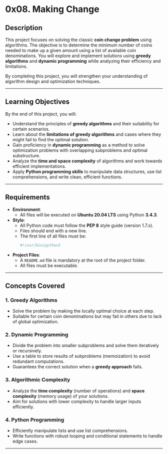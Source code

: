 # 0x08. Making Change

## Description
This project focuses on solving the classic **coin change problem** using algorithms. The objective is to determine the minimum number of coins needed to make up a given amount using a list of available coin denominations. You will explore and implement solutions using **greedy algorithms** and **dynamic programming** while analyzing their efficiency and limitations.

By completing this project, you will strengthen your understanding of algorithm design and optimization techniques.

---

## Learning Objectives
By the end of this project, you will:

- Understand the principles of **greedy algorithms** and their suitability for certain scenarios.
- Learn about the **limitations of greedy algorithms** and cases where they might fail to find the optimal solution.
- Gain proficiency in **dynamic programming** as a method to solve optimization problems with overlapping subproblems and optimal substructure.
- Analyze the **time and space complexity** of algorithms and work towards efficient implementations.
- Apply **Python programming skills** to manipulate data structures, use list comprehensions, and write clean, efficient functions.

---

## Requirements
- **Environment**:
  - All files will be executed on **Ubuntu 20.04 LTS** using Python **3.4.3**.
- **Style**:
  - All Python code must follow the **PEP 8** style guide (version 1.7.x).
  - Files should end with a new line.
  - The first line of all files must be:
    ```python
    #!/usr/bin/python3
    ```
- **Project Files**:
  - A `README.md` file is mandatory at the root of the project folder.
  - All files must be executable.

---

## Concepts Covered
### 1. **Greedy Algorithms**
- Solve the problem by making the locally optimal choice at each step.
- Suitable for certain coin denominations but may fail in others due to lack of global optimization.

### 2. **Dynamic Programming**
- Divide the problem into smaller subproblems and solve them iteratively or recursively.
- Use a table to store results of subproblems (memoization) to avoid redundant computations.
- Guarantees the correct solution when a **greedy approach** fails.

### 3. **Algorithmic Complexity**
- Analyze the **time complexity** (number of operations) and **space complexity** (memory usage) of your solutions.
- Aim for solutions with lower complexity to handle larger inputs efficiently.

### 4. **Python Programming**
- Efficiently manipulate lists and use list comprehensions.
- Write functions with robust looping and conditional statements to handle edge cases.

---
